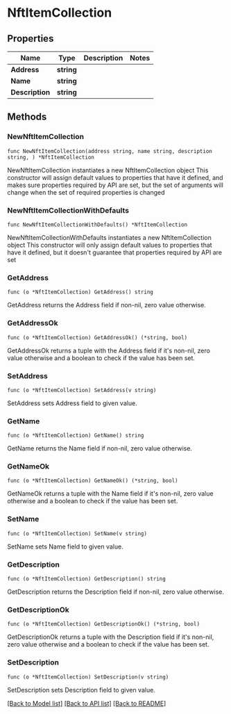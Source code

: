 # NftItemCollection

## Properties

Name | Type | Description | Notes
------------ | ------------- | ------------- | -------------
**Address** | **string** |  | 
**Name** | **string** |  | 
**Description** | **string** |  | 

## Methods

### NewNftItemCollection

`func NewNftItemCollection(address string, name string, description string, ) *NftItemCollection`

NewNftItemCollection instantiates a new NftItemCollection object
This constructor will assign default values to properties that have it defined,
and makes sure properties required by API are set, but the set of arguments
will change when the set of required properties is changed

### NewNftItemCollectionWithDefaults

`func NewNftItemCollectionWithDefaults() *NftItemCollection`

NewNftItemCollectionWithDefaults instantiates a new NftItemCollection object
This constructor will only assign default values to properties that have it defined,
but it doesn't guarantee that properties required by API are set

### GetAddress

`func (o *NftItemCollection) GetAddress() string`

GetAddress returns the Address field if non-nil, zero value otherwise.

### GetAddressOk

`func (o *NftItemCollection) GetAddressOk() (*string, bool)`

GetAddressOk returns a tuple with the Address field if it's non-nil, zero value otherwise
and a boolean to check if the value has been set.

### SetAddress

`func (o *NftItemCollection) SetAddress(v string)`

SetAddress sets Address field to given value.


### GetName

`func (o *NftItemCollection) GetName() string`

GetName returns the Name field if non-nil, zero value otherwise.

### GetNameOk

`func (o *NftItemCollection) GetNameOk() (*string, bool)`

GetNameOk returns a tuple with the Name field if it's non-nil, zero value otherwise
and a boolean to check if the value has been set.

### SetName

`func (o *NftItemCollection) SetName(v string)`

SetName sets Name field to given value.


### GetDescription

`func (o *NftItemCollection) GetDescription() string`

GetDescription returns the Description field if non-nil, zero value otherwise.

### GetDescriptionOk

`func (o *NftItemCollection) GetDescriptionOk() (*string, bool)`

GetDescriptionOk returns a tuple with the Description field if it's non-nil, zero value otherwise
and a boolean to check if the value has been set.

### SetDescription

`func (o *NftItemCollection) SetDescription(v string)`

SetDescription sets Description field to given value.



[[Back to Model list]](../README.md#documentation-for-models) [[Back to API list]](../README.md#documentation-for-api-endpoints) [[Back to README]](../README.md)


